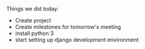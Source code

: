 Things we did today:  
- Create project
- Create milestones for tomorrow's meeting
- install python 3
- start setting up django development environment
